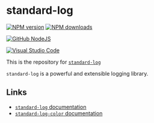 # standard-log

[![NPM version][npm-image]][npm-url]
[![NPM downloads][downloads-image]][downloads-url]

[![GitHub NodeJS][github-nodejs]][github-action-url]

[![Visual Studio Code][vscode-image]][vscode-url]

This is the repository for [`standard-log`](https://github.com/unional/standard-log)

`standard-log` is a powerful and extensible logging library.

## Links

- [`standard-log` documentation](packages/log/README.md)
- [`standard-log-color` documentation](packages/color/README.md)

[npm-image]: https://img.shields.io/npm/v/standard-log.svg?style=flat
[npm-url]: https://www.npmjs.com/package/standard-log
[downloads-image]: https://img.shields.io/npm/dm/standard-log.svg?style=flat
[downloads-url]: https://npmjs.org/package/standard-log

[github-nodejs]: https://github.com/unional/standard-log/workflows/release/badge.svg
[github-action-url]: https://github.com/unional/standard-log/actions

[vscode-image]: https://img.shields.io/badge/vscode-ready-green.svg
[vscode-url]: https://code.visualstudio.com/
